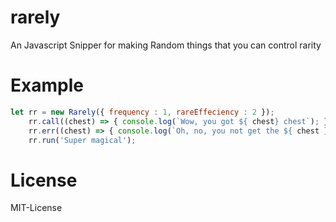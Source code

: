 # rarely
An Javascript Snipper for making Random things that you can control rarity

# Example
```javascript
let rr = new Rarely({ frequency : 1, rareEffeciency : 2 });
	rr.call((chest) => { console.log(`Wow, you got ${ chest} chest`); });
	rr.err((chest) => { console.log(`Oh, no, you not get the ${ chest } chest`); });
	rr.run('Super magical');
```

# License
MIT-License